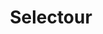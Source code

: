 ---
title: "Selectour"
url: /paray-le-monial/selectour-avenue-charles-de-gaulle/
shop: agence de voyage
---
